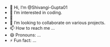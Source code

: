 - 👋 Hi, I’m @Shivangi-Gupta01
- 👀 I’m interested in coding.
- 🌱 
- 💞️ I’m looking to collaborate on various projects.
- 📫 How to reach me ...
- 😄 Pronouns: ...
- ⚡ Fun fact: ...

<!---
Shivangi-Gupta01/Shivangi-Gupta01 is a ✨ special ✨ repository because its `README.md` (this file) appears on your GitHub profile.
You can click the Preview link to take a look at your changes.
--->
